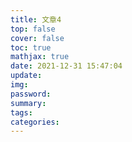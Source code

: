 ```yaml
---
title: 文章4
top: false
cover: false
toc: true
mathjax: true
date: 2021-12-31 15:47:04
update:
img:
password:
summary:
tags:
categories:
---
```

